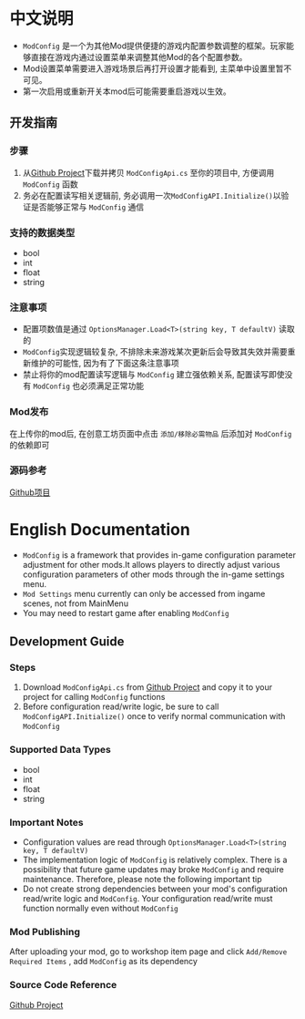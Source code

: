 # 中文说明
*  `ModConfig` 是一个为其他Mod提供便捷的游戏内配置参数调整的框架。玩家能够直接在游戏内通过设置菜单来调整其他Mod的各个配置参数。  
* Mod设置菜单需要进入游戏场景后再打开设置才能看到, 主菜单中设置里暂不可见。  
* 第一次启用或重新开关本mod后可能需要重启游戏以生效。

## 开发指南

### 步骤
1. 从[Github Project](https://github.com/FrozenFish259/duckov_mod_config)下载并拷贝 `ModConfigApi.cs` 至你的项目中, 方便调用 `ModConfig` 函数
2. 务必在配置读写相关逻辑前, 务必调用一次`ModConfigAPI.Initialize()`以验证是否能够正常与 `ModConfig` 通信

### 支持的数据类型
* bool
* int
* float
* string

### 注意事项
* 配置项数值是通过 `OptionsManager.Load<T>(string key, T defaultV)` 读取的
* `ModConfig`实现逻辑较复杂, 不排除未来游戏某次更新后会导致其失效并需要重新维护的可能性, 因为有了下面这条注意事项
* 禁止将你的mod配置读写逻辑与 `ModConfig` 建立强依赖关系, 配置读写即使没有 `ModConfig` 也必须满足正常功能

### Mod发布
在上传你的mod后, 在创意工坊页面中点击 `添加/移除必需物品` 后添加对 `ModConfig` 的依赖即可

### 源码参考
[Github项目](https://github.com/FrozenFish259/duckov_mod_config)  


# English Documentation

* `ModConfig` is a framework that provides in-game configuration parameter adjustment for other mods.It allows players to directly adjust various configuration parameters of other mods through the in-game settings menu.  
* `Mod Settings` menu currently can only be accessed from ingame scenes, not from MainMenu  
* You may need to restart game after enabling `ModConfig`

## Development Guide

### Steps
1. Download `ModConfigApi.cs` from [Github Project](https://github.com/FrozenFish259/duckov_mod_config) and copy it to your project for calling `ModConfig` functions
2. Before configuration read/write logic, be sure to call `ModConfigAPI.Initialize()` once to verify normal communication with `ModConfig`

### Supported Data Types
* bool
* int
* float
* string

### Important Notes
* Configuration values are read through `OptionsManager.Load<T>(string key, T defaultV)`
* The implementation logic of `ModConfig` is relatively complex. There is a possibility that future game updates may broke `ModConfig` and require maintenance. Therefore, please note the following important tip
* Do not create strong dependencies between your mod's configuration read/write logic and `ModConfig`. Your configuration read/write must function normally even without `ModConfig`

### Mod Publishing
After uploading your mod, go to workshop item page and click `Add/Remove Required Items` , add `ModConfig` as its dependency

### Source Code Reference
[Github Project](https://github.com/FrozenFish259/duckov_mod_config)